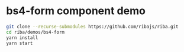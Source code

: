 # bs4-form component demo

```bash
git clone --recurse-submodules https://github.com/ribajs/riba.git
cd riba/demos/bs4-form
yarn install
yarn start
```
